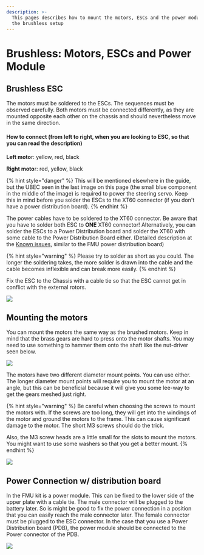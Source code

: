 ```yaml
---
description: >-
  This pages describes how to mount the motors, ESCs and the power module for
  the brushless setup
---
```


# Brushless: Motors, ESCs and Power Module

## Brushless ESC

The motors must be soldered to the ESCs. The sequences must be observed carefully. Both motors must be connected differently, as they are mounted opposite each other on the chassis and should nevertheless move in the same direction.

#### How to connect (from left to right, when you are looking to ESC, so that you can read the description)

**Left moto**r: yellow, red, black

**Right moto**r: red, yellow, black

{% hint style="danger" %}
This will be mentioned elsewhere in the guide, but the UBEC seen in the last image on this page (the small blue component in the middle of the image) is required to power the steering servo. Keep this in mind before you solder the ESCs to the XT60 connector (if you don't have a power distribution board).
{% endhint %}

The power cables have to be soldered to the XT60 connector. Be aware that you have to solder both ESC to **ONE** XT60 connector! Alternatively, you can solder the ESCs to a Power Distribution board and solder the XT60 with some cable to the Power Distribution Board either. (Detailed description at the [Known issues](https://nxp.gitbook.io/nxp-cup/developer-guide/assembly/dfrobot-chassis/known-issues), similar to the FMU power distribution board)

{% hint style="warning" %}
Please try to solder as short as you could. The longer the soldering takes, the more solder is drawn into the cable and the cable becomes inflexible and can break more easily.
{% endhint %}

Fix the ESC to the Chassis with a cable tie so that the ESC cannot get in conflict with the external rotors.

![](../../../.gitbook/assets/20191205\_104829.jpg)

## Mounting the motors

You can mount the motors the same way as the brushed motors. Keep in mind that the brass gears are hard to press onto the motor shafts. You may need to use something to hammer them onto the shaft like the nut-driver seen below.

![](../../../.gitbook/assets/IMG\_0950.jpeg)

The motors have two different diameter mount points. You can use either. The longer diameter mount points will require you to mount the motor at an angle, but this can be beneficial because it will give you some lee-way to get the gears meshed just right.

{% hint style="warning" %}
Be careful when choosing the screws to mount the motors with. If the screws are too long, they will get into the windings of the motor and ground the motors to the frame. This can cause significant damage to the motor. The short M3 screws should do the trick.

Also, the M3 screw heads are a little small for the slots to mount the motors. You might want to use some washers so that you get a better mount.
{% endhint %}

![](../../../.gitbook/assets/20191205\_104838.jpg)

## Power Connection w/ distribution board

In the FMU kit is a power module. This can be fixed to the lower side of the upper plate with a cable tie. The male connector will be plugged to the battery later. So is might be good to fix the power connection in a position that you can easily reach the male connector later. The female connector must be plugged to the ESC connector. In the case that you use a Power Distribution board (PDB), the power module should be connected to the Power connector of the PDB.&#x20;

![](../../../.gitbook/assets/Powermodule\_FMU.jpg)
